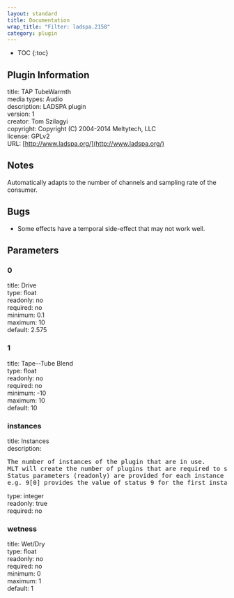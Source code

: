```yaml
---
layout: standard
title: Documentation
wrap_title: "Filter: ladspa.2158"
category: plugin
---
```

* TOC
{:toc}

## Plugin Information

title: TAP TubeWarmth  
media types:
Audio  
description: LADSPA plugin  
version: 1  
creator: Tom Szilagyi  
copyright: Copyright (C) 2004-2014 Meltytech, LLC  
license: GPLv2  
URL: [http://www.ladspa.org/](http://www.ladspa.org/)  

## Notes

Automatically adapts to the number of channels and sampling rate of the consumer.

## Bugs

* Some effects have a temporal side-effect that may not work well.


## Parameters

### 0

title: Drive    
type: float  
readonly: no  
required: no  
minimum: 0.1  
maximum: 10  
default: 2.575  

### 1

title: Tape--Tube Blend    
type: float  
readonly: no  
required: no  
minimum: -10  
maximum: 10  
default: 10  

### instances

title: Instances    
description:
<pre>
The number of instances of the plugin that are in use.
MLT will create the number of plugins that are required to support the number of audio channels.
Status parameters (readonly) are provided for each instance and are accessed by specifying the instance number after the identifier (starting at zero).
e.g. 9[0] provides the value of status 9 for the first instance.
</pre>
type: integer  
readonly: true  
required: no  

### wetness

title: Wet/Dry    
type: float  
readonly: no  
required: no  
minimum: 0  
maximum: 1  
default: 1  

